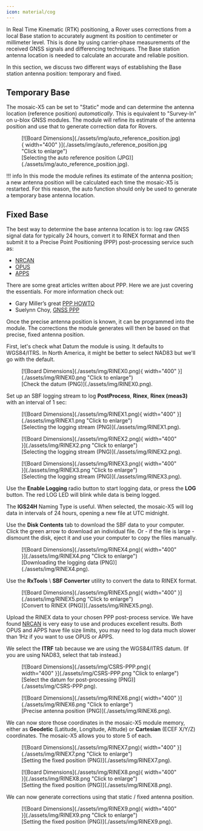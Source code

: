 ```yaml
---
icon: material/cog
---
```


In Real Time Kinematic (RTK) positioning, a Rover uses corrections from a local Base station to accurately augment its position to centimeter or millimeter level. This is done by using carrier-phase measurements of the received GNSS signals and differencing techniques. The Base station antenna location is needed to calculate an accurate and reliable position.

In this section, we discuss two different ways of establishing the Base station antenna position: temporary and fixed.

## Temporary Base

The mosaic-X5 can be set to "Static" mode and can determine the antenna location (reference position) *automatically*. This is equivalent to "Survey-In" on u-blox GNSS modules. The module will refine its estimate of the antenna position and use that to generate correction data for Rovers.

<figure markdown>
[![Board Dimensions](./assets/img/auto_reference_position.jpg){ width="400" }](./assets/img/auto_reference_position.jpg "Click to enlarge")
<figcaption markdown>
[Selecting the auto reference position (JPG)](./assets/img/auto_reference_position.jpg).
</figcaption>
</figure>

!!! info
    In this mode the module refines its estimate of the antenna position; a new antenna position will be calculated each time the mosaic-X5 is restarted. For this reason, the auto function should only be used to generate a temporary base antenna location.

## Fixed Base

The best way to determine the base antenna location is to: log raw GNSS signal data for typically 24 hours, convert it to RINEX format and then submit it to a Precise Point Positioning (PPP) post-processing service such as:
* [NRCAN](https://webapp.csrs-scrs.nrcan-rncan.gc.ca/geod/tools-outils/ppp.php)
* [OPUS](https://www.ngs.noaa.gov/OPUS/)
* [APPS](https://pppx.gdgps.net/)

There are some great articles written about PPP. Here we are just covering the essentials. For more information check out:
* Gary Miller’s great [PPP HOWTO](https://gpsd.gitlab.io/gpsd/ppp-howto.html)
* Suelynn Choy, [GNSS PPP](https://www.unoosa.org/documents/pdf/icg/2018/ait-gnss/16_PPP.pdf)

Once the precise antenna position is known, it can be programmed into the module. The corrections the module generates will then be based on that precise, fixed antenna position.

First, let's check what Datum the module is using. It defaults to WGS84/ITRS. In North America, it might be better to select NAD83 but we'll go with the default.

<figure markdown>
[![Board Dimensions](./assets/img/RINEX0.png){ width="400" }](./assets/img/RINEX0.png "Click to enlarge")
<figcaption markdown>
[Check the datum (PNG)](./assets/img/RINEX0.png).
</figcaption>
</figure>

Set up an SBF logging stream to log **PostProcess**, **Rinex**, **Rinex (meas3)** with an interval of 1 sec:

<figure markdown>
[![Board Dimensions](./assets/img/RINEX1.png){ width="400" }](./assets/img/RINEX1.png "Click to enlarge")
<figcaption markdown>
[Selecting the logging stream (PNG)](./assets/img/RINEX1.png).
</figcaption>
</figure>

<figure markdown>
[![Board Dimensions](./assets/img/RINEX2.png){ width="400" }](./assets/img/RINEX2.png "Click to enlarge")
<figcaption markdown>
[Selecting the logging stream (PNG)](./assets/img/RINEX2.png).
</figcaption>
</figure>

<figure markdown>
[![Board Dimensions](./assets/img/RINEX3.png){ width="400" }](./assets/img/RINEX3.png "Click to enlarge")
<figcaption markdown>
[Selecting the logging stream (PNG)](./assets/img/RINEX3.png).
</figcaption>
</figure>

Use the **Enable Logging** radio button to start logging data, or press the **LOG** button. The red LOG LED will blink while data is being logged.

The **IGS24H** Naming Type is useful. When selected, the mosaic-X5 will log data in intervals of 24 hours, opening a new file at UTC midnight.

Use the **Disk Contents** tab to download the SBF data to your computer. Click the green arrow to download an individual file. Or - if the file is large - dismount the disk, eject it and use your computer to copy the files manually.

<figure markdown>
[![Board Dimensions](./assets/img/RINEX4.png){ width="400" }](./assets/img/RINEX4.png "Click to enlarge")
<figcaption markdown>
[Downloading the logging data (PNG)](./assets/img/RINEX4.png).
</figcaption>
</figure>

Use the **RxTools** \ **SBF Converter** utility to convert the data to RINEX format.

<figure markdown>
[![Board Dimensions](./assets/img/RINEX5.png){ width="400" }](./assets/img/RINEX5.png "Click to enlarge")
<figcaption markdown>
[Convert to RINEX (PNG)](./assets/img/RINEX5.png).
</figcaption>
</figure>

Upload the RINEX data to your chosen PPP post-process service. We have found [NRCAN](https://webapp.csrs-scrs.nrcan-rncan.gc.ca/geod/tools-outils/ppp.php) is very easy to use and produces excellent results. Both OPUS and APPS have file size limits, you may need to log data much slower than 1Hz if you want to use OPUS or APPS.

We select the **ITRF** tab because we are using the WGS84/ITRS datum. (If you are using NAD83, select that tab instead.)

<figure markdown>
[![Board Dimensions](./assets/img/CSRS-PPP.png){ width="400" }](./assets/img/CSRS-PPP.png "Click to enlarge")
<figcaption markdown>
[Select the datum for post-processing (PNG)](./assets/img/CSRS-PPP.png).
</figcaption>
</figure>

<figure markdown>
[![Board Dimensions](./assets/img/RINEX6.png){ width="400" }](./assets/img/RINEX6.png "Click to enlarge")
<figcaption markdown>
[Precise antenna position (PNG)](./assets/img/RINEX6.png).
</figcaption>
</figure>

We can now store those coordinates in the mosaic-X5 module memory, either as **Geodetic** (Latitude, Longitude, Alttude) or **Cartesian** (ECEF X/Y/Z) coordinates. The mosaic-X5 allows you to store 5 of each.

<figure markdown>
[![Board Dimensions](./assets/img/RINEX7.png){ width="400" }](./assets/img/RINEX7.png "Click to enlarge")
<figcaption markdown>
[Setting the fixed position (PNG)](./assets/img/RINEX7.png).
</figcaption>
</figure>

<figure markdown>
[![Board Dimensions](./assets/img/RINEX8.png){ width="400" }](./assets/img/RINEX8.png "Click to enlarge")
<figcaption markdown>
[Setting the fixed position (PNG)](./assets/img/RINEX8.png).
</figcaption>
</figure>

We can now generate corrections using that static / fixed antenna position.

<figure markdown>
[![Board Dimensions](./assets/img/RINEX9.png){ width="400" }](./assets/img/RINEX9.png "Click to enlarge")
<figcaption markdown>
[Setting the fixed position (PNG)](./assets/img/RINEX9.png).
</figcaption>
</figure>

